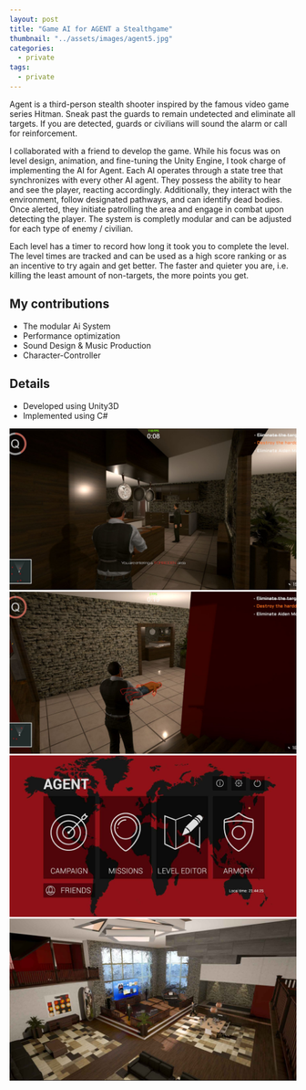 ```yaml
---
layout: post
title: "Game AI for AGENT a Stealthgame"
thumbnail: "../assets/images/agent5.jpg"
categories:
  - private
tags:
  - private
---
```


Agent is a third-person stealth shooter inspired by the famous video game series Hitman. Sneak past the guards to remain undetected and eliminate all targets. If you are detected, guards or civilians will sound the alarm or call for reinforcement.

I collaborated with a friend to develop the game. While his focus was on level design, animation, and fine-tuning the Unity Engine, I took charge of implementing the AI for Agent. Each AI operates through a state tree that synchronizes with every other AI agent. They possess the ability to hear and see the player, reacting accordingly. Additionally, they interact with the environment, follow designated pathways, and can identify dead bodies. Once alerted, they initiate patrolling the area and engage in combat upon detecting the player.
The system is completly modular and can be adjusted for each type of enemy / civilian.

Each level has a timer to record how long it took you to complete the level. The level times are tracked and can be used as a high score ranking or as an incentive to try again and get better. The faster and quieter you are, i.e. killing the least amount of non-targets, the more points you get.

## My contributions
-   The modular Ai System
-   Performance optimization
-   Sound Design & Music Production
-   Character-Controller

## Details
-   Developed using Unity3D
-   Implemented using C#

![](../assets/images/agent.jpg)
![](../assets/images/agent2.jpg) 
![](../assets/images/agent3.jpg)
![](../assets/images/agent4.jpg)
